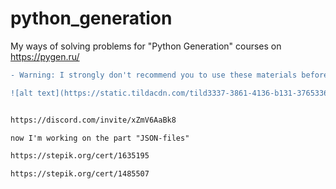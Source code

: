 # python_generation
My ways of solving problems for "Python Generation" courses on https://pygen.ru/

```diff
- Warning: I strongly don't recommend you to use these materials before your own solution! in red```

![alt text](https://static.tildacdn.com/tild3337-3861-4136-b131-376533663435/logo-pygen-22.png)


https://discord.com/invite/xZmV6AaBk8

now I'm working on the part "JSON-files"

https://stepik.org/cert/1635195

https://stepik.org/cert/1485507
